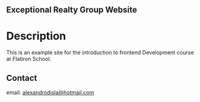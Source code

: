 Exceptional Realty Group Website
---

# Description 

This is an example site for the introduction to frontend Development course at Flatiron School.

## Contact

email: alexandrodisla@hotmail.com 
